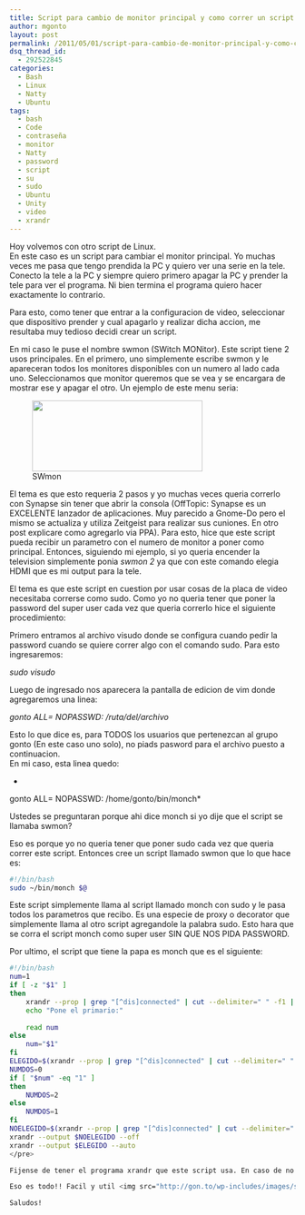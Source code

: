 ```yaml
---
title: Script para cambio de monitor principal y como correr un script con sudo sin ingresar la contraseña
author: mgonto
layout: post
permalink: /2011/05/01/script-para-cambio-de-monitor-principal-y-como-correr-un-script-con-sudo-sin-ingresar-la-contrasena/
dsq_thread_id:
  - 292522845
categories:
  - Bash
  - Linux
  - Natty
  - Ubuntu
tags:
  - bash
  - Code
  - contraseña
  - monitor
  - Natty
  - password
  - script
  - su
  - sudo
  - Ubuntu
  - Unity
  - video
  - xrandr
---
```

Hoy volvemos con otro script de Linux.  
En este caso es un script para cambiar el monitor principal. Yo muchas veces me pasa que tengo prendida la PC y quiero ver una serie en la tele. Conecto la tele a la PC y siempre quiero primero apagar la PC y prender la tele para ver el programa. Ni bien termina el programa quiero hacer exactamente lo contrario.

Para esto, como tener que entrar a la configuracion de video, seleccionar que dispositivo prender y cual apagarlo y realizar dicha accion, me resultaba muy tedioso decidi crear un script.

En mi caso le puse el nombre swmon (SWitch MONitor). Este script tiene 2 usos principales. En el primero, uno simplemente escribe swmon y le apareceran todos los monitores disponibles con un numero al lado cada uno. Seleccionamos que monitor queremos que se vea y se encargara de mostrar ese y apagar el otro. Un ejemplo de este menu seria:

<figure id="attachment_47" class="thumbnail wp-caption aligncenter" style="width: 300px"><a href="http://gon.to/wp-content/uploads/2011/05/screenshot1.png" rel="lightbox" title="Script para cambio de monitor principal y como correr un script con sudo sin ingresar la contraseña"><img class="size-medium wp-image-47" title="SWmon" src="http://gon.to/wp-content/uploads/2011/05/screenshot1-300x125.png" alt="" width="300" height="125" /></a><figcaption class="caption wp-caption-text">SWmon</figcaption></figure>

El tema es que esto requeria 2 pasos y yo muchas veces queria correrlo con Synapse sin tener que abrir la consola (OffTopic: Synapse es un EXCELENTE lanzador de aplicaciones. Muy parecido a Gnome-Do pero el mismo se actualiza y utiliza Zeitgeist para realizar sus cuniones. En otro post explicare como agregarlo via PPA). Para esto, hice que este script pueda recibir un parametro con el numero de monitor a poner como principal. Entonces, siguiendo mi ejemplo, si yo queria encender la television simplemente ponia *swmon 2* ya que con este comando elegia HDMI que es mi output para la tele.

El tema es que este script en cuestion por usar cosas de la placa de video necesitaba correrse como sudo. Como yo no queria tener que poner la password del super user cada vez que queria correrlo hice el siguiente procedimiento:

Primero entramos al archivo visudo donde se configura cuando pedir la password cuando se quiere correr algo con el comando sudo. Para esto ingresaremos:

*sudo visudo*

Luego de ingresado nos aparecera la pantalla de edicion de vim donde agregaremos una linea:

*gonto ALL= NOPASSWD: /ruta/del/archivo*

Esto lo que dice es, para TODOS los usuarios que pertenezcan al grupo gonto (En este caso uno solo), no piads pasword para el archivo puesto a continuacion.  
En mi caso, esta linea quedo:

*  
gonto ALL= NOPASSWD: /home/gonto/bin/monch*

Ustedes se preguntaran porque ahi dice monch si yo dije que el script se llamaba swmon?

Eso es porque yo no queria tener que poner sudo cada vez que queria correr este script. Entonces cree un script llamado swmon que lo que hace es:

````bash
#!/bin/bash
sudo ~/bin/monch $@
````

Este script simplemente llama al script llamado monch con sudo y le pasa todos los parametros que recibo. Es una especie de proxy o decorator que simplemente llama al otro script agregandole la palabra sudo. Esto hara que se corra el script monch como super user SIN QUE NOS PIDA PASSWORD.

Por ultimo, el script que tiene la papa es monch que es el siguiente:

````bash
#!/bin/bash
num=1
if [ -z "$1" ]
then
    xrandr --prop | grep "[^dis]connected" | cut --delimiter=" " -f1 | columns -c 1 | awk 'BEGIN {i=0;} {i++; print i,$0}'
    echo "Pone el primario:"
 
    read num
else
    num="$1"
fi
ELEGIDO=$(xrandr --prop | grep "[^dis]connected" | cut --delimiter=" " -f1 | columns -c 1 | sed -n $(echo ${num}p))
NUMDOS=0
if [ "$num" -eq "1" ]
then
    NUMDOS=2
else
    NUMDOS=1
fi
NOELEGIDO=$(xrandr --prop | grep "[^dis]connected" | cut --delimiter=" " -f1 | columns -c 1 | sed -n $(echo ${NUMDOS}p))
xrandr --output $NOELEGIDO --off  
xrandr --output $ELEGIDO --auto
</pre>

Fijense de tener el programa xrandr que este script usa. En caso de no tenerlo, bajenselo.

Eso es todo!! Facil y util <img src="http://gon.to/wp-includes/images/smilies/icon_smile.gif" alt=":)" class="wp-smiley" /> 

Saludos!
